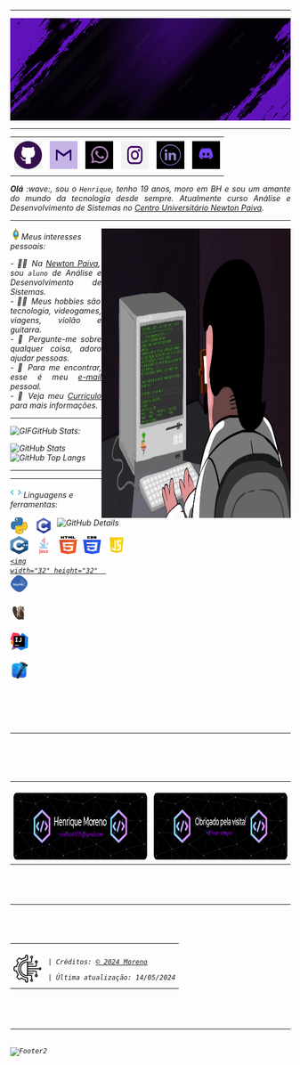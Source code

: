 -----

<div>
<img align="center" alt="Header" src="https://github.com/r1ckmoreno/r1ckmoreno/blob/main/img/headerdev.jpeg?raw=true"/>
</div>

-----

<div align="center">
<table>
<tr>
 <td align="center" colspan="11"></td>
</tr> 
<tr>
<td><a href="https://github.com/r1ckmoreno" target="_blank"><img src="https://github.com/r1ckmoreno/r1ckmoreno/blob/main/img/githubroxo.png?raw=true" width="50px" height="50px"/></a>
</td>
<td><a href="mailto:rickcesar1234@gmail.com" target="_blank"><img src="https://github.com/r1ckmoreno/r1ckmoreno/blob/main/img/gmailroxo.jpeg?raw=true" width="50px" height="50px"/></a>
</td>
<td><a href="https://wa.me/5531975881413" target="_blank"><img src="https://github.com/r1ckmoreno/r1ckmoreno/blob/main/img/whatsapproxo.png?raw=true" width="50px" height="50px"/></a>
</td>
<td><a href="https://www.instagram.com/riick_moreno/" target="_blank"><img src="https://github.com/r1ckmoreno/r1ckmoreno/blob/main/img/instagramroxo.png?raw=true" width="50px" height="50px"/></a>
</td>
<td><a href="https://www.linkedin.com/in/henrique-moreno-152b17284/" target="_blank"><img src="https://github.com/r1ckmoreno/r1ckmoreno/blob/main/img/linkedinroxo.jpeg?raw=true" width="50px" height="50px"/></a>
</td>
</a>
</td>
<!--<td><a href="https://slack.com/app_redirect?channel=UVD9N6VCL"><img src="https://github.com/r1ckmoreno/r1ckmoreno/blob/main/img/slack.png?raw=true" width="50px" height="50px"/></a>
</td>-->
<td><a href="https://discordapp.com/users/959151773728251914" target="_blank"><img src="https://github.com/r1ckmoreno/r1ckmoreno/blob/main/img/discordroxo.jpeg?raw=true" width="50px" height="50px"/></a>
</td>
</a>
</td>
</td>
</td>
</tr>
<tr>
 <td align="center" colspan="11"></td>
</tr> 
</table>

</div>
<div align="justify">
<i><b>Olá</b> :wave:, sou o <code>Henrique</code>, tenho 19 anos, moro em BH e sou um amante do mundo da tecnologia desde sempre. Atualmente curso Análise e Desenvolvimento de Sistemas no <a href="https://newtonpaiva.br/" target="_blank">Centro Universitário Newton Paiva</a>.
</div>

-----

<div>
<div>
<img align="right" alt="GIF" src="https://github.com/r1ckmoreno/r1ckmoreno/blob/main/img/dev_gif.gif?raw=true" width="340px" height="520px"/>
</div>

<img height="20" alt="GIF" src="https://github.com/r1ckmoreno/r1ckmoreno/blob/main/img/soulgem.gif?raw=true"/>Meus interesses pessoais:

<div align="justify">
<p> 
- 👨‍🎓 Na <a href="https://newtonpaiva.br/" target="_blank">Newton Paiva</a>, sou <code>aluno</code> de Análise e Desenvolvimento de Sistemas.<br />
- 🧑‍💻 Meus hobbies são tecnologia, videogames, viagens, violão e guitarra.<br />
- 💭 Pergunte-me sobre qualquer coisa, adoro ajudar pessoas.<br />
- 📧 Para me encontrar, esse é meu <a href="mailto:rickcesar1234@gmail.com@gmail.com" target="_blank">e-mail</a> pessoal.<br />
- 📝 Veja meu <a href="https://github.com/r1ckmoreno/r1ckmoreno/files/15307510/Curriculo.Henrique.Moreno.pdf"target="_blank">Currículo </a> para mais informações.
</p>
</div>
</div>

-----

<img height="20" alt="GIF" src="https://github.com/r1ckmoreno/r1ckmoreno/blob/main/img/graphic.gif?raw=true"/>GitHub Stats:

<div>
<img align="right" alt="GitHub Details" width="420px" src="http://github-profile-summary-cards.vercel.app/api/cards/profile-details?username=r1ckmoreno&theme=github_dark"/>
<!--- <img alt="GitHub Commits" width="200px" src="http://github-profile-summary-cards.vercel.app/api/cards/productive-time?username=r1ckmoreno&theme=github_dark"/> -->
<img alt="GitHub Stats" width="200px" src="http://github-profile-summary-cards.vercel.app/api/cards/stats?username=r1ckmoreno&theme=github_dark"/>
<img alt="GitHub Top Langs" width="200px" src="http://github-profile-summary-cards.vercel.app/api/cards/repos-per-language?username=r1ckmoreno&theme=github_dark"/>
</div>

-----

-----

<div>

<img height="20" alt="GIF" src="https://github.com/r1ckmoreno/r1ckmoreno/blob/main/img/skills.gif?raw=true"/>&nbsp;Linguagens e ferramentas:

<code><a href="https://www.python.org/" target="_blank"><img width="32" height="32" src="https://github.com/r1ckmoreno/r1ckmoreno/blob/main/img/python.png?raw=true"/></a></code>
&nbsp; 
<code><a href="https://www.open-std.org/jtc1/sc22/wg14/" target="_blank"><img width="32" height="32" src="https://github.com/r1ckmoreno/r1ckmoreno/blob/main/img/c.png?raw=true"/></a></code>
&nbsp; 
<code><a href="https://isocpp.org/" target="_blank"><img width="32" height="32" src="https://github.com/r1ckmoreno/r1ckmoreno/blob/main/img/cpp.svg?raw=true"/></a></code>
&nbsp; 
<code><a href="https://www.java.com/pt-BR/" target="_blank"><img width="32" height="32" src="https://github.com/r1ckmoreno/r1ckmoreno/blob/main/img/java.png?raw=true"/></a></code>
&nbsp; 
<code><a href="https://www.w3schools.com/html/" target="_blank"><img width="32" height="32" src="https://github.com/r1ckmoreno/r1ckmoreno/blob/main/img/html.svg?raw=true"/></a></code>
&nbsp; 
<code><a href="https://www.w3schools.com/css/" target="_blank"><img width="32" height="32" src="https://github.com/r1ckmoreno/r1ckmoreno/blob/main/img/css.svg?raw=true"/></a></code>
&nbsp; 
<code><a href="https://www.w3schools.com/js/" target="_blank"><img width="32" height="32" src="https://github.com/r1ckmoreno/r1ckmoreno/blob/main/img/js.png?raw=true"/></a></code>
&nbsp;  
<code><a href="https://docs.microsoft.com/pt-br/windows/win32/lwef/using-vbscript" target="_blank"><img width="32" height="32" 
&nbsp; 
<code><a href="https://www.mysql.com/" target="_blank"><img width="32" height="32" src="https://github.com/r1ckmoreno/r1ckmoreno/blob/main/img/mysql.png?raw=true"/></a></code>
&nbsp; 
<code><a href="https://dbeaver.io/" target="_blank"><img width="32" height="32" src="https://github.com/r1ckmoreno/r1ckmoreno/blob/main/img/dbeaver.png?raw=true"/></a></code>
&nbsp; 
<code><a href="https://www.jetbrains.com/idea/" target="_blank"><img width="32" height="32" src="https://github.com/r1ckmoreno/r1ckmoreno/blob/main/img/intellij.png?raw=true"/></a></code>
&nbsp;
<code><a href="https://developer.apple.com/xcode/" target="_blank"><img width="32" height="32" src="https://github.com/r1ckmoreno/r1ckmoreno/blob/main/img/xcode.png?raw=true"/></a></code>
&nbsp; 
</div>

-----

</div>
<div>
<table>
<tr>
 <td align="center" colspan="2"></td>
</tr> 
<tr>
<td>
<a href="mailto:r1ckmoreno@gmail.com" target="_blank"><img align="center" width="400px" height="120px" src="https://github.com/r1ckmoreno/r1ckmoreno/blob/main/img/footer10.png?raw=true" alt="github-footer2"/></a>
</td>
<td>
<a href="https://github.com/r1ckmoreno" target="_blank"><img align="center" width="400px" height="120px" src="https://github.com/r1ckmoreno/r1ckmoreno/blob/main/img/footer11.png?raw=true" alt="github-footer1"/></a>
</td>
</tr>
<tr>
 <td align="center" colspan="2"></td>
</tr> 
</table>
</div>

-----

<div>
<table align="center">
<tr>
 <td align="center" colspan="2"></td>
</tr> 
<tr>
<td>
<a href="https://github.com/r1ckmoreno" target="_blank"><img src="https://github.com/r1ckmoreno/r1ckmoreno/blob/main/img/tecnologia.png?raw=true" width="50px" height="50px"/></a>
</td>
<td>
| Créditos: <a href="https://github.com/r1ckmoreno" target="_blank">© 2024 Moreno</a><br />
| Última atualização: 14/05/2024
</td>
</tr>
<tr>
 <td align="center" colspan="2"></td>
</tr> 
</table>
</div>

-----

<img align="center" alt="Footer2" src="https://capsule-render.vercel.app/api?type=waving&height=100&color=gray&section=footer"/>

<!---
<div>
<img align="center" alt="Footer" width="1200px" height="20px" src="https://github.com/r1ckmoreno/r1ckmoreno/blob/main/img/footer-gray.gif?raw=true"/>
</div>
-->

<!-- Obrigado pela visita! -->
